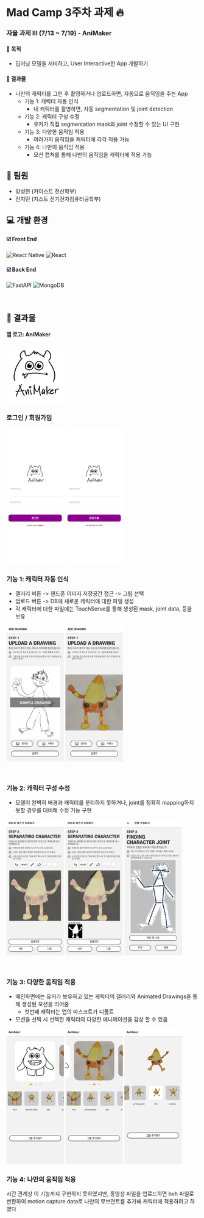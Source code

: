 # Mad Camp 3주차 과제 🔥

### 자율 과제 Ⅲ (7/13 ~ 7/19) - AniMaker
#### 📌 목적
- 딥러닝 모델을 서비하고, User Interactive한 App 개발하기

#### 🌟 결과물
- 나만의 캐릭터를 그린 후 촬영하거나 업로드하면, 자동으로 움직임을 주는 App
  - 기능 1: 캐릭터 자동 인식
    - 내 캐릭터를 촬영하면, 자동 segmentation 및 joint detection
  - 기능 2: 캐릭터 구성 수정
    - 유저가 직접 segmentation mask와 joint 수정할 수 있는 UI 구현
  - 기능 3: 다양한 움직임 적용 
    - 여러가지 움직임을 캐릭터에 각각 적용 가능
  - 기능 4: 나만의 움직임 적용
    - 모션 캡쳐를 통해 나만의 움직임을 캐릭터에 적용 가능 

👥 팀원
-------------
- 양성현 (카이스트 전산학부)
- 전지민 (지스트 전기전자컴퓨터공학부)


💻 개발 환경
-------------
#### ☑️ Front End
  ![React Native](https://img.shields.io/badge/react_native-%2320232a.svg?style=for-the-badge&logo=react&logoColor=%2361DAFB)
  ![React](https://img.shields.io/badge/react-%2320232a.svg?style=for-the-badge&logo=react&logoColor=%2361DAFB)

#### ☑️ Back End
  ![FastAPI](https://img.shields.io/badge/FastAPI-005571?style=for-the-badge&logo=fastapi)
  ![MongoDB](https://img.shields.io/badge/MongoDB-%234ea94b.svg?style=for-the-badge&logo=mongodb&logoColor=white)


<br>

💫 결과물
-------------
#### 앱 로고: AniMaker
<img src="/assets/AniMaker_logo.png" width="30%" alt="Logo"></img>

### 로그인 / 회원가입
<img src="/screenshots/SignIn.png" width="30%" alt="Upload Image 1"></img>
<img src="/screenshots/SignUp.png" width="30%"  alt="Upload Image 2"></img>

### 기능 1: 캐릭터 자동 인식
- 갤러리 버튼 -> 핸드폰 이미지 저장공간 접근 -> 그림 선택
- 업로드 버튼 -> DB에 새로운 캐릭터에 대한 파일 생성
- 각 캐릭터에 대한 파일에는 TouchServe를 통해 생성된 mask, joint data, 등을 보유

<img src="/screenshots/UploadImage_1.png" width="30%" alt="Upload Image 1"></img>
<img src="/screenshots/UploadImage_2.png" width="30%"  alt="Upload Image 2"></img>

<br>

### 기능 2: 캐릭터 구성 수정
- 모델이 완벽히 배경과 캐릭터를 분리하지 못하거나, joint를 정확히 mapping하지 못할 경우를 대비해 수정 기능 구현

<img src="/screenshots/EditMask_1.png" width="30%" alt="Edit Mask 1"></img>
<img src="/screenshots/EditMask_2.png" width="30%" alt="Edit Mask 2"></img>
<img src="/screenshots/EditJoint.png" width="30%" alt="Edit Joint"></img>

<br>

### 기능 3: 다양한 움직임 적용 

- 메인화면에는 유저가 보유하고 있는 캐릭터의 갤러리와 Animated Drawings을 통해 생성된 모션을 띄어줌
  - 첫번째 캐릭터는 앱의 마스코트가 디폴트
- 모션을 선택 시 선택한 캐릭터의 다양한 에니메이션을 감상 할 수 있음 

<img src="/screenshots/Home.png" width="30%" alt="Home"></img>
<img src="/screenshots/NewCharacter.png" width="30%" alt="New Character"></img>
<img src="/screenshots/Motion.png" width="30%" alt="Motion"></img>

### 기능 4: 나만의 움직임 적용
시간 관계상 이 기능까지 구현하지 못하였지만, 동영상 파일을 업로드하면 bvh 파일로 변환하여 motion capture data로 나만의 무브먼트를 추가해 캐릭터에 적용하려고 하였다
